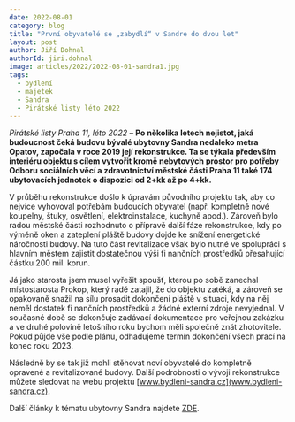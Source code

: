 ```yaml
---
date: 2022-08-01
category: blog
title: "První obyvatelé se „zabydlí“ v Sandre do dvou let"
layout: post
author: Jiří Dohnal
authorId: jiri.dohnal
image: articles/2022/2022-08-01-sandra1.jpg
tags: 
  - bydlení
  - majetek
  - Sandra
  - Pirátské listy léto 2022
---
```


*Pirátské listy Praha 11, léto 2022* – **Po několika letech nejistot, jaká budoucnost čeká budovu bývalé ubytovny Sandra nedaleko metra Opatov, započala v roce 2019 její rekonstrukce. Ta se týkala především interiéru objektu s cílem vytvořit kromě nebytových prostor pro potřeby Odboru sociálních věcí a zdravotnictví městské části Praha 11 také 174 ubytovacích jednotek o dispozici od 2+kk až po 4+kk.**

V průběhu rekonstrukce došlo k úpravám původního projektu tak, aby co nejvíce vyhovoval potřebám budoucích obyvatel (např. kompletně nové koupelny, štuky, osvětlení, elektroinstalace, kuchyně apod.). Zároveň bylo radou městské části rozhodnuto o přípravě další fáze rekonstrukce, kdy po výměně oken a zateplení pláště budovy dojde ke snížení energetické náročnosti budovy. Na tuto část revitalizace však bylo nutné ve spolupráci s hlavním městem zajistit dostatečnou výši fi nančních prostředků přesahující částku 200 mil. korun.

Já jako starosta jsem musel vyřešit spoušť, kterou po sobě zanechal místostarosta Prokop, který radě zatajil, že do objektu zatéká, a zároveň se opakovaně snažil na sílu prosadit dokončení pláště v situaci, kdy na něj neměl dostatek fi nančních prostředků a žádné externí zdroje nevyjednal. V současné době se dokončuje zadávací dokumentace pro veřejnou zakázku a ve druhé polovině letošního roku bychom měli společně znát zhotovitele. Pokud půjde vše podle plánu, odhadujeme termín dokončení všech prací na konec roku 2023.

Následně by se tak již mohli stěhovat noví obyvatelé do kompletně opravené a revitalizované budovy. Další podrobnosti o vývoji rekonstrukce můžete sledovat na webu projektu [www.bydleni-sandra.cz](www.bydleni-sandra.cz).

Další články k tématu ubytovny Sandra najdete [ZDE](https://praha11.pirati.cz/aktuality/stitky/sandra/).
